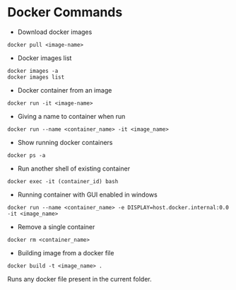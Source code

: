 # Docker Commands

- Download docker images
```
docker pull <image-name>
```
- Docker images list
```
docker images -a 
docker images list
```
- Docker container from an image
```
docker run -it <image-name>
```
- Giving a name to container when run
```
docker run --name <container_name> -it <image_name>
```
- Show running docker containers
```
docker ps -a
```
- Run another shell of existing container
```
docker exec -it (container_id) bash
```
- Running container with  GUI enabled in windows
```
docker run --name <container_name> -e DISPLAY=host.docker.internal:0.0 -it <image_name>
```
- Remove a single container
```
docker rm <container_name>
```
- Building image from a docker file
```
docker build -t <image_name> .
```
Runs any docker file present in the current folder.
